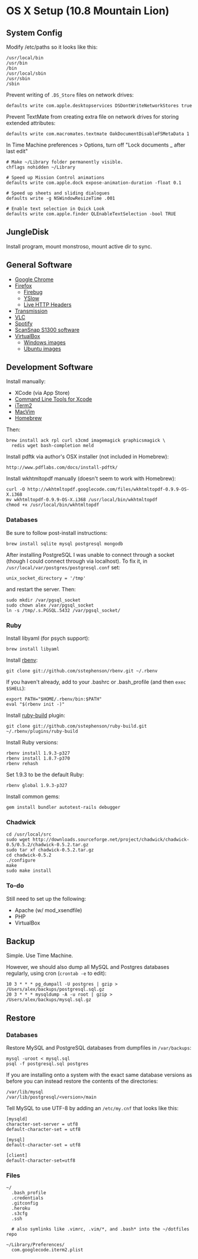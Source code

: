 OS X Setup (10.8 Mountain Lion)
===============================

System Config
-------------

Modify /etc/paths so it looks like this:

    /usr/local/bin
    /usr/bin
    /bin
    /usr/local/sbin
    /usr/sbin
    /sbin

Prevent writing of `.DS_Store` files on network drives:

    defaults write com.apple.desktopservices DSDontWriteNetworkStores true

Prevent TextMate from creating extra file on network drives for storing extended attributes:

    defaults write com.macromates.textmate OakDocumentDisableFSMetaData 1

In Time Machine preferences > Options, turn off "Lock documents _ after last edit"

    # Make ~/Library folder permanently visible.
    chflags nohidden ~/Library

    # Speed up Mission Control animations
    defaults write com.apple.dock expose-animation-duration -float 0.1

    # Speed up sheets and sliding dialogues
    defaults write -g NSWindowResizeTime .001

    # Enable text selection in Quick Look
    defaults write com.apple.finder QLEnableTextSelection -bool TRUE


JungleDisk
----------

Install program, mount monstroso, mount active dir to sync.


General Software
----------------

* [Google Chrome](http://www.google.com/chrome)
* [Firefox](http://www.firefox.com/)
  * [Firebug](http://getfirebug.com)
  * [YSlow](http://developer.yahoo.com/yslow)
  * [Live HTTP Headers](https://addons.mozilla.org/en-US/firefox/addon/3829)
* [Transmission](http://www.transmissionbt.com)
* [VLC](http://www.videolan.org/vlc)
* [Spotify](http://www.spotify.com/)
* [ScanSnap S1300 software](http://www.fujitsu.com/global/support/computing/peripheral/scanners/software/s1300m-setup.html)
* [VirtualBox](http://virtualbox.org/)
  * [Windows images](https://github.com/xdissent/ievms)
  * [Ubuntu images](http://virtualboxes.org/images/ubuntu/)


Development Software
--------------------

Install manually:

* XCode (via App Store)
* [Command Line Tools for Xcode](http://connect.apple.com/)
* [iTerm2](http://www.iterm2.com/)
* [MacVim](http://code.google.com/p/macvim/)
* [Homebrew](http://mxcl.github.com/homebrew/)

Then:

    brew install ack rpl curl s3cmd imagemagick graphicsmagick \
      redis wget bash-completion meld

Install pdftk via author's OSX installer (not included in Homebrew):

    http://www.pdflabs.com/docs/install-pdftk/

Install wkhtmltopdf manually (doesn't seem to work with Homebrew):

    curl -O http://wkhtmltopdf.googlecode.com/files/wkhtmltopdf-0.9.9-OS-X.i368
    mv wkhtmltopdf-0.9.9-OS-X.i368 /usr/local/bin/wkhtmltopdf
    chmod +x /usr/local/bin/wkhtmltopdf

### Databases

Be sure to follow post-install instructions:

    brew install sqlite mysql postgresql mongodb

After installing PostgreSQL I was unable to connect through a socket (though I could connect through via localhost). To fix it, in `/usr/local/var/postgres/postgresql.conf` set:

    unix_socket_directory = '/tmp'

and restart the server. Then:

    sudo mkdir /var/pgsql_socket
    sudo chown alex /var/pgsql_socket
    ln -s /tmp/.s.PGSQL.5432 /var/pgsql_socket/

### Ruby

Install libyaml (for psych support):

    brew install libyaml

Install [rbenv](https://github.com/sstephenson/rbenv):

    git clone git://github.com/sstephenson/rbenv.git ~/.rbenv

If you haven't already, add to your .bashrc or .bash_profile (and then `exec $SHELL`):

    export PATH="$HOME/.rbenv/bin:$PATH"
    eval "$(rbenv init -)"

Install [ruby-build](https://github.com/sstephenson/ruby-build) plugin:

    git clone git://github.com/sstephenson/ruby-build.git ~/.rbenv/plugins/ruby-build

Install Ruby versions:

    rbenv install 1.9.3-p327
    rbenv install 1.8.7-p370
    rbenv rehash

Set 1.9.3 to be the default Ruby:

    rbenv global 1.9.3-p327

Install common gems:

    gem install bundler autotest-rails debugger

### Chadwick

    cd /usr/local/src
    sudo wget http://downloads.sourceforge.net/project/chadwick/chadwick-0.5/0.5.2/chadwick-0.5.2.tar.gz
    sudo tar xf chadwick-0.5.2.tar.gz
    cd chadwick-0.5.2
    ./configure
    make
    sudo make install

### To-do

Still need to set up the following:

* Apache (w/ mod_xsendfile)
* PHP
* VirtualBox


Backup
------

Simple. Use Time Machine.

However, we should also dump all MySQL and Postgres databases regularly, using cron (`crontab -e` to edit):

    10 3 * * * pg_dumpall -U postgres | gzip > /Users/alex/backups/postgresql.sql.gz
    20 3 * * * mysqldump -A -u root | gzip > /Users/alex/backups/mysql.sql.gz


Restore
-------

### Databases

Restore MySQL and PostgreSQL databases from dumpfiles in `/var/backups`:

    mysql -uroot < mysql.sql
    psql -f postgresql.sql postgres

If you are installing onto a system with the exact same database versions as before you can instead restore the contents of the directories:

    /var/lib/mysql
    /var/lib/postgresql/<version>/main

Tell MySQL to use UTF-8 by adding an `/etc/my.cnf` that looks like this:

    [mysqld]
    character-set-server = utf8
    default-character-set = utf8

    [mysql]
    default-character-set = utf8

    [client]
    default-character-set=utf8

### Files

    ~/
      .bash_profile
      .credentials
      .gitconfig
      .heroku
      .s3cfg
      .ssh

      # also symlinks like .vimrc, .vim/*, and .bash* into the ~/dotfiles repo

    ~/Library/Preferences/
      com.googlecode.iterm2.plist

